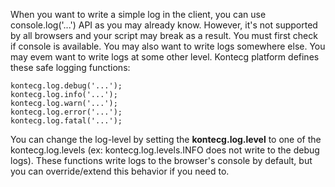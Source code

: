 When you want to write a simple log in the client, you can use
console.log('...') API as you may already know. However, it's not supported by all
browsers and your script may break as a result. You must first check if
console is available. You may also want to write logs somewhere else.
You may evem want to write logs at some other level. Kontecg platform
defines these safe logging functions:

    kontecg.log.debug('...');
    kontecg.log.info('...');
    kontecg.log.warn('...');
    kontecg.log.error('...');
    kontecg.log.fatal('...');

You can change the log-level by setting the **kontecg.log.level** to one of the
kontecg.log.levels (ex: kontecg.log.levels.INFO does not write to the debug logs).
These functions write logs to the browser's console by default, but you can
override/extend this behavior if you need to.
